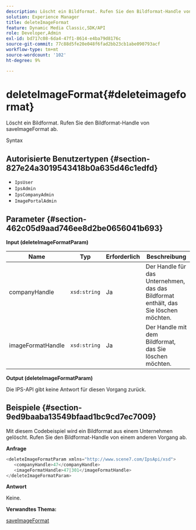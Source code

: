 ```yaml
---
description: Löscht ein Bildformat. Rufen Sie den Bildformat-Handle von saveImageFormat ab.
solution: Experience Manager
title: deleteImageFormat
feature: Dynamic Media Classic,SDK/API
role: Developer,Admin
exl-id: bd717c08-6da4-47f1-8614-e4ba79d8176c
source-git-commit: 77c88d5fe20e048f6fad2bb23cb1abe090793acf
workflow-type: tm+mt
source-wordcount: '102'
ht-degree: 9%

---
```


# deleteImageFormat{#deleteimageformat}

Löscht ein Bildformat. Rufen Sie den Bildformat-Handle von saveImageFormat ab.

Syntax

## Autorisierte Benutzertypen {#section-827e24a3019543418b0a635d46c1edfd}

* `IpsUser`
* `IpsAdmin`
* `IpsCompanyAdmin`
* `ImagePortalAdmin`

## Parameter {#section-462c05d9aad746ee8d2be0656041b693}

**Input (deleteImageFormatParam)**

| Name | Typ | Erforderlich | Beschreibung |
|---|---|---|---|
| companyHandle | `xsd:string` | Ja | Der Handle für das Unternehmen, das das Bildformat enthält, das Sie löschen möchten. |
| imageFormatHandle | `xsd:string` | Ja | Der Handle mit dem Bildformat, das Sie löschen möchten. |

**Output (deleteImageFormatParam)**

Die IPS-API gibt keine Antwort für diesen Vorgang zurück.

## Beispiele {#section-9ed9baaba13549bfaad1bc9cd7ec7009}

Mit diesem Codebeispiel wird ein Bildformat aus einem Unternehmen gelöscht. Rufen Sie den Bildformat-Handle von einem anderen Vorgang ab.

**Anfrage**

```java
<deleteImageFormatParam xmlns="http://www.scene7.com/IpsApi/xsd">
   <companyHandle>47</companyHandle>
   <imageFormatHandle>47|301</imageFormatHandle>
</deleteImageFormatParam>
```

**Antwort**

Keine.

**Verwandtes Thema:**

[saveImageFormat](../../../operations/c-operations-intro/c-methods/r-save-image-format.md#reference-d15c27f533ef41e38b54a539a304bd1d)
